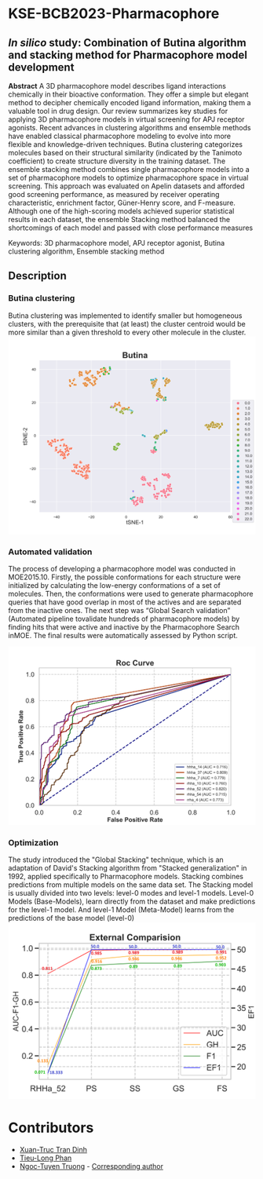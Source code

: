 # KSE-BCB2023-Pharmacophore



## ***In silico*** **study: Combination of Butina algorithm and stacking method for Pharmacophore model development**



**Abstract**
A 3D pharmacophore model describes ligand interactions chemically in their bioactive conformation. They offer a simple but elegant method to decipher chemically encoded ligand information, making them a valuable tool in drug design. Our review summarizes key studies for applying 3D pharmacophore models in virtual screening for APJ receptor agonists. Recent advances in clustering algorithms and ensemble methods have enabled classical pharmacophore modeling to evolve into more flexible and knowledge-driven techniques. Butina clustering categorizes molecules based on their structural similarity (indicated by the Tanimoto coefficient) to create structure diversity in the training dataset. The ensemble stacking method combines single pharmacophore models into a set of pharmacophore models to optimize pharmacophore space in virtual screening. This approach was evaluated on Apelin datasets and afforded good screening performance, as measured by receiver operating characteristic, enrichment factor, Güner-Henry score, and F-measure. Although one of the high-scoring models achieved superior statistical results in each dataset, the ensemble Stacking method balanced the shortcomings of each model and passed with close performance measures

Keywords: 3D pharmacophore model, APJ receptor agonist, Butina clustering algorithm, Ensemble stacking method


## Description

### Butina clustering
Butina clustering was implemented to identify smaller but homogeneous clusters, with the prerequisite that (at least) the cluster centroid would be more similar than a given threshold to every other molecule in the cluster.
![screenshot](./Image/pic1.png)

### Automated validation
The process of developing a pharmacophore model was conducted in MOE2015.10. Firstly, the possible conformations for each structure were initialized by 
calculating the low-energy conformations of a set of molecules. Then, the conformations were used to generate pharmacophore queries that have good overlap in most of the actives and are separated from the inactive ones. The next step was “Global Search validation” (Automated pipeline tovalidate hundreds of pharmacophore models) by finding hits that were active and inactive by the Pharmacophore Search inMOE. The final results were automatically assessed by Python script.

![screenshot](./Image/pic2.png)

### Optimization
The study introduced the "Global Stacking" technique, which is an adaptation of David's Stacking algorithm from 
"Stacked generalization" in 1992, applied specifically to Pharmacophore models. Stacking combines predictions from multiple models on the same data set. The Stacking model is usually divided into two levels: level-0 modes and level-1 models. Level-0 Models (Base-Models), learn directly from the dataset and make predictions for the level-1 model. And level-1 Model (Meta-Model) learns from the predictions of the base model (level-0)
![screenshot](./Image/pic3.png)

# Contributors
- [Xuan-Truc Tran Dinh](https://github.com/XuanTruc810) 
- [Tieu-Long Phan](https://tieulongphan.github.io/)
- [Ngoc-Tuyen Truong](https://scholar.google.com/citations?hl=vi&user=qx3eMsIAAAAJ) - [Corresponding author](mailto:truongtuyen@ump.edu.vn)